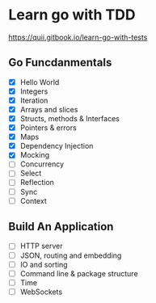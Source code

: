 # Learn go with TDD

https://quii.gitbook.io/learn-go-with-tests

## Go Funcdanmentals

- [x] Hello World
- [x] Integers
- [x] Iteration
- [x] Arrays and slices
- [x] Structs, methods & Interfaces
- [x] Pointers & errors
- [x] Maps
- [x] Dependency Injection
- [x] Mocking
- [ ] Concurrency
- [ ] Select
- [ ] Reflection
- [ ] Sync
- [ ] Context

## Build An Application

- [ ] HTTP server
- [ ] JSON, routing and embedding
- [ ] IO and sorting
- [ ] Command line & package structure
- [ ] Time
- [ ] WebSockets
